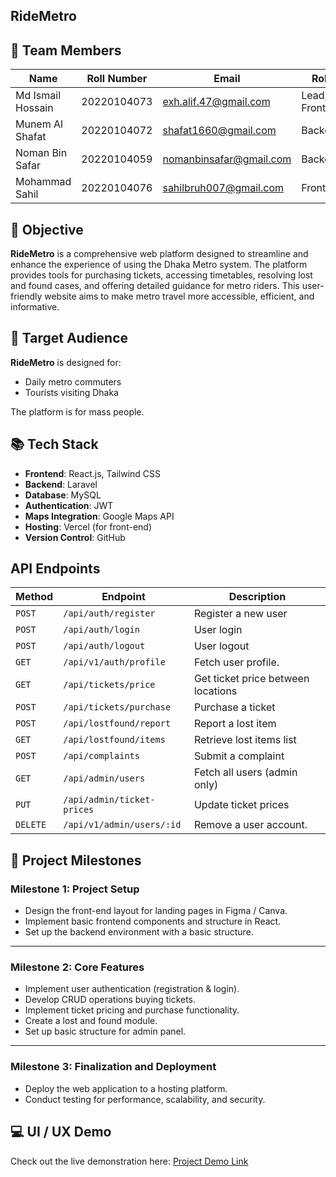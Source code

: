 ## **RideMetro**

## 👥 Team Members

| **Name**          | **Roll Number** | **Email**               | **Role**       |
| ----------------- | --------------- | ----------------------- | -------------- |
| Md Ismail Hossain | 20220104073     | exh.alif.47@gmail.com   | Lead, Frontend |
| Munem Al Shafat   | 20220104072     | shafat1660@gmail.com    | Backend        |
| Noman Bin Safar   | 20220104059     | nomanbinsafar@gmail.com | Backend        |
| Mohammad Sahil    | 20220104076     | sahilbruh007@gmail.com  | Frontend       |

## 🚀 Objective

**RideMetro** is a comprehensive web platform designed to streamline and enhance the experience of using the Dhaka Metro system. The platform provides tools for purchasing tickets, accessing timetables, resolving lost and found cases, and offering detailed guidance for metro riders. This user-friendly website aims to make metro travel more accessible, efficient, and informative.

## 🎯 Target Audience

**RideMetro** is designed for:

- Daily metro commuters
- Tourists visiting Dhaka

The platform is for mass people.

## 📚 Tech Stack

- **Frontend**: React.js, Tailwind CSS
- **Backend**: Laravel
- **Database**: MySQL
- **Authentication**: JWT
- **Maps Integration**: Google Maps API
- **Hosting**: Vercel (for front-end)
- **Version Control**: GitHub

## API Endpoints

| **Method** | **Endpoint**               | **Description**                    |
| ---------- | -------------------------- | ---------------------------------- |
| `POST`     | `/api/auth/register`       | Register a new user                |
| `POST`     | `/api/auth/login`          | User login                         |
| `POST`     | `/api/auth/logout`         | User logout                        |
| `GET`      | `/api/v1/auth/profile`     | Fetch user profile.                |
| `GET`      | `/api/tickets/price`       | Get ticket price between locations |
| `POST`     | `/api/tickets/purchase`    | Purchase a ticket                  |
| `POST`     | `/api/lostfound/report`    | Report a lost item                 |
| `GET`      | `/api/lostfound/items`     | Retrieve lost items list           |
| `POST`     | `/api/complaints`          | Submit a complaint                 |
| `GET`      | `/api/admin/users`         | Fetch all users (admin only)       |
| `PUT`      | `/api/admin/ticket-prices` | Update ticket prices               |
| `DELETE`   | `/api/v1/admin/users/:id`  | Remove a user account.             |

## 🌟 Project Milestones

### **Milestone 1: Project Setup**

- Design the front-end layout for landing pages in Figma / Canva.
- Implement basic frontend components and structure in React.
- Set up the backend environment with a basic structure.

---

### **Milestone 2: Core Features**

- Implement user authentication (registration & login).
- Develop CRUD operations buying tickets.
- Implement ticket pricing and purchase functionality.
- Create a lost and found module.
- Set up basic structure for admin panel.

---

### **Milestone 3: Finalization and Deployment**

- Deploy the web application to a hosting platform.
- Conduct testing for performance, scalability, and security.

## 💻 UI / UX Demo

Check out the live demonstration here: [Project Demo Link](https://www.figma.com/design/Ibnmy4wEDEjStA5Z8QSuQK/RideMetro?node-id=0-1&p=f&t=wdibMmxQ6cmhf7Fk-0)
